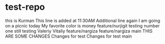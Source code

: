 # test-repo
this is Kurman
This line is added at 11:30AM
Additional line again
I am going on a picnic today
My favorite color is money
feature/nurjigit
testing number one 
still testing 
Valeriy 
Vitaliy
feature/nargiza
feature/nargiza
main
THIS ARE SOME CHANGES
Changes for test
Changes for test
main